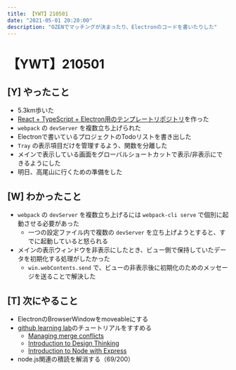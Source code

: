 ```yaml
---
title: 【YWT】210501
date: "2021-05-01 20:20:00"
description: "OZENでマッチングが決まったり、Electronのコードを書いたりした"
---
```


# 【YWT】210501

## [Y] やったこと

- 5.3km歩いた
- [React + TypeScript + Electron用のテンプレートリポジトリ](https://github.com/LeeDDHH/react-typescript-electron-template)を作った
- `webpack` の `devServer` を複数立ち上げられた
- Electronで書いているプロジェクトのTodoリストを書き出した
- `Tray` の表示項目だけを管理するよう、関数を分離した
- メインで表示している画面をグローバルショートカットで表示/非表示にできるようにした
- 明日、高尾山に行くための準備をした

## [W] わかったこと

- `webpack` の `devServer` を複数立ち上げるには `webpack-cli serve` で個別に起動させる必要があった
  - 一つの設定ファイル内で複数の `devServer` を立ち上げようとすると、すでに起動していると怒られる
- メインの表示ウィンドウを非表示にしたとき、ビュー側で保持していたデータを初期化する処理がしたかった
  - `win.webContents.send` で、ビューの非表示後に初期化のためのメッセージを送ることで解決した

## [T] 次にやること

- ElectronのBrowserWindowをmoveableにする
- [github learning lab](https://lab.github.com/githubtraining)のチュートリアルをすすめる
  - [Managing merge conflicts](https://lab.github.com/githubtraining/managing-merge-conflicts)
  - [Introduction to Design Thinking](https://lab.github.com/githubtraining/introduction-to-design-thinking)
  - [Introduction to Node with Express](https://lab.github.com/everydeveloper/introduction-to-node-with-express)
- node.js関連の積読を解消する（69/200）

